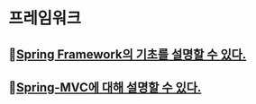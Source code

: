 # 프레임워크

## :book:[Spring Framework의 기초를 설명할 수 있다.](Spring-Framework.md)

## :book:[Spring-MVC에 대해 설명할 수 있다.](Spring-MVC.md)